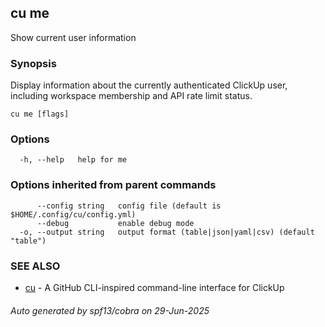 ## cu me

Show current user information

### Synopsis

Display information about the currently authenticated ClickUp user,
including workspace membership and API rate limit status.

```
cu me [flags]
```

### Options

```
  -h, --help   help for me
```

### Options inherited from parent commands

```
      --config string   config file (default is $HOME/.config/cu/config.yml)
      --debug           enable debug mode
  -o, --output string   output format (table|json|yaml|csv) (default "table")
```

### SEE ALSO

* [cu](cu.md)	 - A GitHub CLI-inspired command-line interface for ClickUp

###### Auto generated by spf13/cobra on 29-Jun-2025
